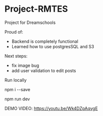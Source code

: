 # Project-RMTES

Project for Dreamschools

Proud of:
- Backend is completely functional
- Learned how to use postgresSQL and S3

Next steps:
- fix image bug
- add user validation to edit posts

Run locally

npm i --save

npm run dev

DEMO VIDEO: https://youtu.be/Wk4DZpAqvgE
